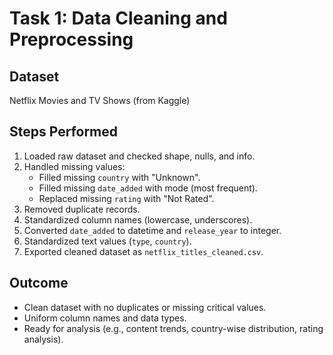 # Task 1: Data Cleaning and Preprocessing

## Dataset
Netflix Movies and TV Shows (from Kaggle)

## Steps Performed
1. Loaded raw dataset and checked shape, nulls, and info.
2. Handled missing values:
   - Filled missing `country` with "Unknown".
   - Filled missing `date_added` with mode (most frequent).
   - Replaced missing `rating` with "Not Rated".
3. Removed duplicate records.
4. Standardized column names (lowercase, underscores).
5. Converted `date_added` to datetime and `release_year` to integer.
6. Standardized text values (`type`, `country`).
7. Exported cleaned dataset as `netflix_titles_cleaned.csv`.

## Outcome
- Clean dataset with no duplicates or missing critical values.
- Uniform column names and data types.
- Ready for analysis (e.g., content trends, country-wise distribution, rating analysis).
